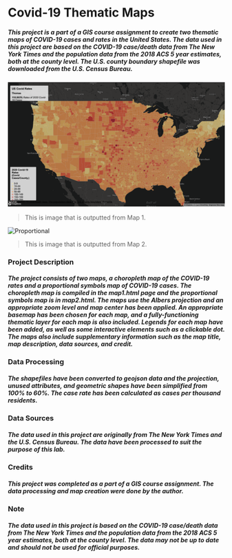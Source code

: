# Covid-19 Thematic Maps
##### This project is a part of a GIS course assignment to create two thematic maps of COVID-19 cases and rates in the United States. The data used in this project are based on the COVID-19 case/death data from The New York Times and the population data from the 2018 ACS 5 year estimates, both at the county level. The U.S. county boundary shapefile was downloaded from the U.S. Census Bureau.

![Choropleth](img/Choropleth.png)

> This is image that is outputted from Map 1.

![Proportional](img/Proportional.png)

> This is image that is outputted from Map 2.

### Project Description
##### The project consists of two maps, a choropleth map of the COVID-19 rates and a proportional symbols map of COVID-19 cases. The choropleth map is compiled in the map1.html page and the proportional symbols map is in map2.html. The maps use the Albers projection and an appropriate zoom level and map center has been applied. An appropriate basemap has been chosen for each map, and a fully-functioning thematic layer for each map is also included. Legends for each map have been added, as well as some interactive elements such as a clickable dot. The maps also include supplementary information such as the map title, map description, data sources, and credit.

### Data Processing
##### The shapefiles have been converted to geojson data and the projection, unused attributes, and geometric shapes have been simplified from 100% to 60%. The case rate has been calculated as cases per thousand residents.

### Data Sources
##### The data used in this project are originally from The New York Times and the U.S. Census Bureau. The data have been processed to suit the purpose of this lab.

### Credits
##### This project was completed as a part of a GIS course assignment. The data processing and map creation were done by the author.

### Note
##### The data used in this project is based on the COVID-19 case/death data from The New York Times and the population data from the 2018 ACS 5 year estimates, both at the county level. The data may not be up to date and should not be used for official purposes.
